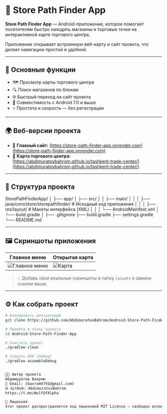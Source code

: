 # 🏬 Store Path Finder App

**Store Path Finder App** — Android-приложение, которое помогает посетителям быстро находить магазины и торговые точки на интерактивной карте торгового центра.

Приложение открывает встроенную веб-карту и сайт проекта, что делает навигацию простой и удобной.

---

## 🚀 Основные функции

- 🗺️ Просмотр карты торгового центра  
- 🔍 Поиск магазинов по блокам  
- 🌐 Быстрый переход на сайт проекта  
- 📱 Совместимость с Android 7.0 и выше  
- ⚡ Простота и скорость — без регистрации

---

## 🌍 Веб-версии проекта

- 🔗 **Главный сайт:** [https://store-path-finder-app.onrender.com](https://store-path-finder-app.onrender.com)  
- 🔗 **Карта торгового центра:** [https://abdimuratovbahrom.github.io/tashkent-trade-center/](https://abdimuratovbahrom.github.io/tashkent-trade-center/)

---

## 🧩 Структура проекта

StorePathFinderApp/
│
├── app/
│ ├── src/
│ │ ├── main/
│ │ │ ├── java/com/store/storepathfinder/ # Исходный код приложения
│ │ │ ├── res/layout/ # Макеты интерфейса (XML)
│ │ │ └── AndroidManifest.xml
│ └── build.gradle
│
├── .gitignore
├── build.gradle
├── settings.gradle
└── README.md




---

## 🖼️ Скриншоты приложения

| Главное меню | Открытая карта |
|---------------|----------------|
| ![Главное меню](https://github.com/AbdimuratovBahrom/Android-Store-Path-Finder-App/assets/placeholder_main.jpg) | ![Карта](https://github.com/AbdimuratovBahrom/Android-Store-Path-Finder-App/assets/placeholder_map.jpg) |

> 💡 Добавь свои реальные скриншоты в папку `/assets` и замени ссылки выше.

---

## ⚙️ Как собрать проект

```bash
# Клонировать репозиторий
git clone https://github.com/AbdimuratovBahrom/Android-Store-Path-Finder-App.git

# Перейти в папку проекта
cd Android-Store-Path-Finder-App

# Очистить проект
./gradlew clean

# Собрать APK (Debug)
./gradlew assembleDebug


👨‍💻 Автор проекта
Абдимуратов Бахром
📧 Email: (baxrom9791@gmail.com)
🌐 GitHub: AbdimuratovBahrom
https://t.me/WolfOfAlpha

🏁 Лицензия
Этот проект распространяется под лицензией MIT License — свободно используйте, модифицируйте и развивайте!